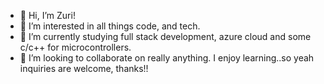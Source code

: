 - 👋 Hi, I’m Zuri!
- 👀 I’m interested in all things code, and tech.
- 🌱 I’m currently studying full stack development, azure cloud and some c/c++ for microcontrollers.
- 💞️ I’m looking to collaborate on really anything. I enjoy learning..so yeah inquiries are welcome, thanks!!


<!---
zuriBarnes/zuriBarnes is a ✨ special ✨ repository because its `README.md` (this file) appears on your GitHub profile.
You can click the Preview link to take a look at your changes.
--->
